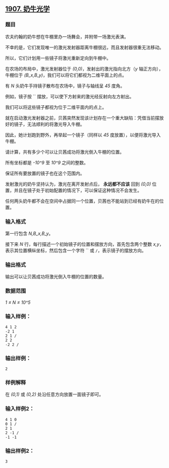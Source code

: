 ## [1907. 奶牛光学](https://www.acwing.com/problem/content/1909/)

### 题目

农夫约翰的奶牛想在牛棚里办一场舞会，并附带一场激光表演。

不幸的是，它们发现唯一的激光发射器距离牛棚很远，而且发射器很重无法移动。

所以，它们计划用一些镜子将激光重新定向到牛棚中。

在农场的布局中，激光发射器位于 *(0,0)*，发射出的激光指向北方（*y* 轴正方向），牛棚位于 *(B_x,B_y)*，我们可以将它们都视为二维平面上的点。

有 *N* 头奶牛手持镜子散布在农场中，镜子与轴线呈 *45* 度角。

例如，镜子按 `` 摆放，可以使下方射来的激光经反射向左方射出。

我们可以将这些镜子都视为位于二维平面内的点上。

就在启动激光发射器之前，贝茜突然发现该计划存在一个重大缺陷：凭借当前摆放好的镜子，无法顺利的将激光导入牛棚。

因此，她计划跑到野外，再举起一个镜子（同样以 *45* 度放置），以便将激光导入牛棚。

请计算，共有多少个可以让贝茜成功将激光倒入牛棚的位置。

所有坐标都是 *-10^9* 至 *10^9* 之间的整数。

保证所有要放置的镜子也在这个范围内。

发射激光的奶牛坚持认为，激光在离开发射点后， **永远都不应该** 回到 *(0,0)* 位置，并且在镜子处于初始配置的情况下，可以保证这种情况不会发生。

任何两头奶牛都不会在空间中占据同一个位置，贝茜也不能站到已经有奶牛在的位置。

### 输入格式

第一行包含 *N,B_x,B_y*。

接下来 *N* 行，每行描述一个初始镜子的位置和摆放方向，首先包含两个整数 *x,y*，表示其位置横纵坐标，然后包含一个字符 `` 或 `/`，表示镜子的摆放方向。

### 输出格式

输出可以让贝茜成功将激光倒入牛棚的位置的数量。

### 数据范围

*1 ≤ N ≤ 10^5*

### 输入样例：

```
4 1 2
-2 1 
2 1 /
2 2 
-2 2 /
```

### 输出样例：

```
2
```

### 样例解释

在 *(0,1)* 或 *(0,2)* 处沿任意方向放置一面镜子即可。

### 输入样例2：

```
4 1 0
0 1 /
2 1 
2 -1 /
-1 -1 
```

### 输出样例2：

```
3
```
